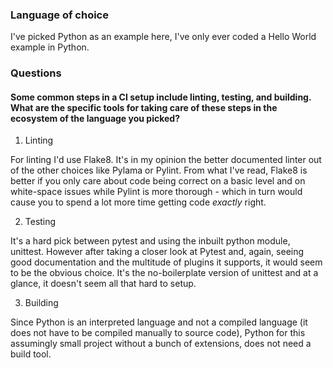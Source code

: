 ### Language of choice

I've picked Python as an example here, I've only ever coded a Hello World example in Python.

### Questions

#### Some common steps in a CI setup include linting, testing, and building. What are the specific tools for taking care of these steps in the ecosystem of the language you picked?

1. Linting

For linting I'd use Flake8. It's in my opinion the better documented linter out of the other choices like Pylama or Pylint. From what I've read, Flake8 is better if you only care about code being correct on a basic level and on white-space issues while Pylint is more thorough - which in turn would cause you to spend a lot more time getting code _exactly_ right.

2. Testing

It's a hard pick between pytest and using the inbuilt python module, unittest. However after taking a closer look at Pytest and, again, seeing good documentation and the multitude of plugins it supports, it would seem to be the obvious choice. It's the no-boilerplate version of unittest and at a glance, it doesn't seem all that hard to setup.

3. Building

Since Python is an interpreted language and not a compiled language (it does not have to be compiled manually to source code), Python for this assumingly small project without a bunch of extensions, does not need a build tool.
